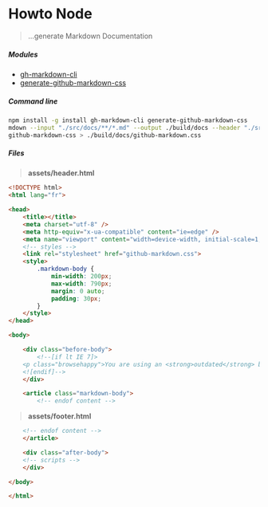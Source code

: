 # Howto Node
> ...generate Markdown Documentation

##### Modules

- [gh-markdown-cli](https://github.com/millermedeiros/gh-markdown-cli)
- [generate-github-markdown-css](https://github.com/sindresorhus/generate-github-markdown-css)

##### Command line

```bash
npm install -g install gh-markdown-cli generate-github-markdown-css
mdown --input "./src/docs/**/*.md" --output ./build/docs --header "./src/docs/assets/header.html" --footer "./src/docs/assets/footer.html"
github-markdown-css > ./build/docs/github-markdown.css
```

##### Files

> **assets/header.html**

```html
<!DOCTYPE html>
<html lang="fr">

<head>
    <title></title>
    <meta charset="utf-8" />
    <meta http-equiv="x-ua-compatible" content="ie=edge" />
    <meta name="viewport" content="width=device-width, initial-scale=1, minimum-scale=1, maximum-scale=1, user-scalable=no" />
    <!-- styles -->
    <link rel="stylesheet" href="github-markdown.css">
    <style>
        .markdown-body {
            min-width: 200px;
            max-width: 790px;
            margin: 0 auto;
            padding: 30px;
        }
    </style>
</head>

<body>

    <div class="before-body">
        <!--[if lt IE 7]>
    <p class="browsehappy">You are using an <strong>outdated</strong> browser. Please <a href="http://browsehappy.com/">upgrade your browser</a> to improve your experience.</p>
    <![endif]-->
    </div>

    <article class="markdown-body">
        <!-- endof content -->
```

> **assets/footer.html**

```html
    <!-- endof content -->
    </article>

    <div class="after-body">
    <!-- scripts -->
    </div>

</body>

</html>
```
